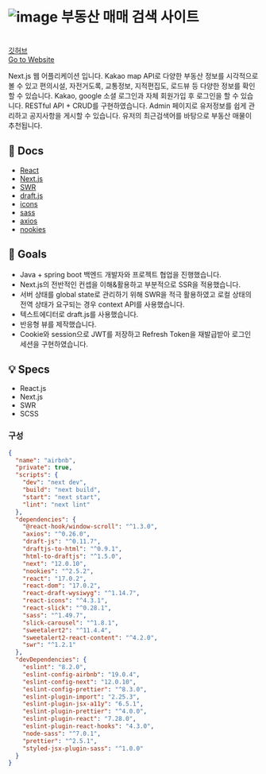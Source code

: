 # ![image](https://user-images.githubusercontent.com/79053495/156820693-d69cbafa-9af8-495f-b235-e8ef937fad26.png) 부동산 매매 검색 사이트 


ㅤ  
[깃허브](주소)  
[Go to Website](주소)

Next.js 웹 어플리케이션 입니다.
Kakao map API로 다양한 부동산 정보를 시각적으로 볼 수 있고 
편의시설, 자전거도록, 교통정보, 지적편집도, 로드뷰 등 다양한 정보를 확인할 수 있습니다.
Kakao, google 소셜 로그인과 자체 회원가입 후 로그인을 할 수 있습니다.
RESTful API + CRUD를 구현하였습니다.
Admin 페이지로 유저정보를 쉽게 관리하고 공지사항을 게시할 수 있습니다.
유저의 최근검색어를 바탕으로 부동산 매물이 추천됩니다.


## 📖 Docs

- [React](https://reactjs.org/docs/getting-started.html)
- [Next.js](https://v5.reactrouter.com/web/guides/quick-start)
- [SWR](https://lodash.com/)
- [draft.js](https://github.com/martyan/react-customizable-progressbar)
- [icons](https://react-icons.github.io/react-icons/)
- [sass](https://github.com/remarkjs/react-markdown)
- [axios](https://getbootstrap.com/docs/5.0/getting-started/introduction/)
- [nookies](https://www.npmjs.com/package/react-scripts)

## 🎯 Goals

- Java + spring boot 백엔드 개발자와 프로젝트 협업을 진행했습니다.
- Next.js의 전반적인 컨셉을 이해&활용하고 부분적으로 SSR을 적용했습니다.
- 서버 상태를 global state로 관리하기 위해 SWR을 적극 활용하였고 로컬 상태의 전역 상태가 요구되는 경우 context API를 사용했습니다.
- 텍스트에디터로 draft.js를 사용했습니다.
- 반응형 뷰를 제작했습니다.
- Cookie와 session으로 JWT를 저장하고 Refresh Token을 재발급받아 로그인 세션을 구현하였습니다.

## 💡 Specs

- React.js
- Next.js
- SWR
- SCSS

### 구성

```json
{
  "name": "airbnb",
  "private": true,
  "scripts": {
    "dev": "next dev",
    "build": "next build",
    "start": "next start",
    "lint": "next lint"
  },
  "dependencies": {
    "@react-hook/window-scroll": "^1.3.0",
    "axios": "^0.26.0",
    "draft-js": "^0.11.7",
    "draftjs-to-html": "^0.9.1",
    "html-to-draftjs": "^1.5.0",
    "next": "12.0.10",
    "nookies": "^2.5.2",
    "react": "17.0.2",
    "react-dom": "17.0.2",
    "react-draft-wysiwyg": "^1.14.7",
    "react-icons": "^4.3.1",
    "react-slick": "^0.28.1",
    "sass": "^1.49.7",
    "slick-carousel": "^1.8.1",
    "sweetalert2": "^11.4.4",
    "sweetalert2-react-content": "^4.2.0",
    "swr": "^1.2.1"
  },
  "devDependencies": {
    "eslint": "8.2.0",
    "eslint-config-airbnb": "19.0.4",
    "eslint-config-next": "12.0.10",
    "eslint-config-prettier": "^8.3.0",
    "eslint-plugin-import": "2.25.3",
    "eslint-plugin-jsx-a11y": "6.5.1",
    "eslint-plugin-prettier": "^4.0.0",
    "eslint-plugin-react": "7.28.0",
    "eslint-plugin-react-hooks": "4.3.0",
    "node-sass": "^7.0.1",
    "prettier": "^2.5.1",
    "styled-jsx-plugin-sass": "^1.0.0"
  }
}

```
